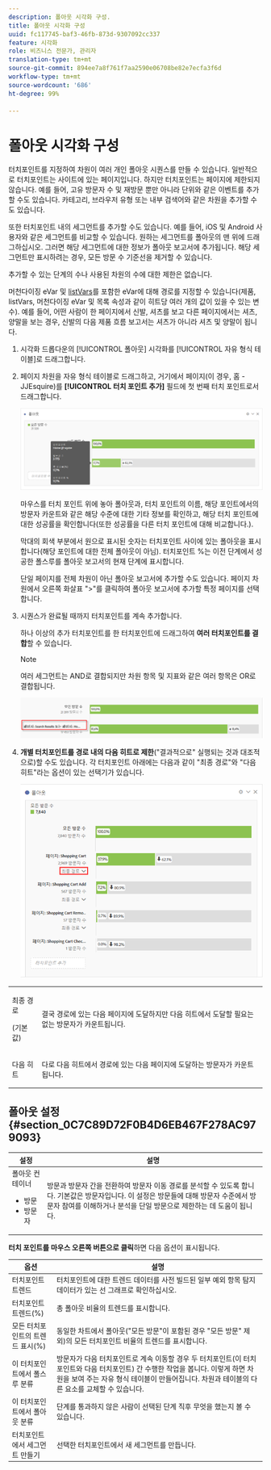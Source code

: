 ```yaml
---
description: 폴아웃 시각화 구성.
title: 폴아웃 시각화 구성
uuid: fc117745-baf3-46fb-873d-9307092cc337
feature: 시각화
role: 비즈니스 전문가, 관리자
translation-type: tm+mt
source-git-commit: 894ee7a8f761f7aa2590e06708be82e7ecfa3f6d
workflow-type: tm+mt
source-wordcount: '686'
ht-degree: 99%

---
```



# 폴아웃 시각화 구성

터치포인트를 지정하여 차원이 여러 개인 폴아웃 시퀀스를 만들 수 있습니다. 일반적으로 터치포인트는 사이트에 있는 페이지입니다. 하지만 터치포인트는 페이지에 제한되지 않습니다. 예를 들어, 고유 방문자 수 및 재방문 뿐만 아니라 단위와 같은 이벤트를 추가할 수도 있습니다. 카테고리, 브라우저 유형 또는 내부 검색어와 같은 차원을 추가할 수도 있습니다.

또한 터치포인트 내의 세그먼트를 추가할 수도 있습니다. 예를 들어, iOS 및 Android 사용자와 같은 세그먼트를 비교할 수 있습니다. 원하는 세그먼트를 폴아웃의 맨 위에 드래그하십시오. 그러면 해당 세그먼트에 대한 정보가 폴아웃 보고서에 추가됩니다. 해당 세그먼트만 표시하려는 경우, 모든 방문 수 기준선을 제거할 수 있습니다.

추가할 수 있는 단계의 수나 사용된 차원의 수에 대한 제한은 없습니다.

머천다이징 eVar 및 [listVars](https://docs.adobe.com/content/help/ko-KR/analytics/implementation/vars/page-vars/page-variables.html)를 포함한 eVar에 대해 경로를 지정할 수 있습니다(제품, listVars, 머천다이징 eVar 및 목록 속성과 같이 히트당 여러 개의 값이 있을 수 있는 변수). 예를 들어, 어떤 사람이 한 페이지에서 신발, 셔츠를 보고 다른 페이지에서는 셔츠, 양말을 보는 경우, 신발의 다음 제품 흐름 보고서는 셔츠가 아니라 셔츠 및 양말이 됩니다.

1. 시각화 드롭다운의 [!UICONTROL 폴아웃] 시각화를 [!UICONTROL 자유 형식 테이블]로 드래그합니다.

1. 페이지 차원을 자유 형식 테이블로 드래그하고, 거기에서 페이지(이 경우, 홈 - JJEsquire)를 **[!UICONTROL 터치 포인트 추가]** 필드에 첫 번째 터치 포인트로서 드래그합니다.

   ![](assets/fallout1.png)

   마우스를 터치 포인트 위에 놓아 폴아웃과, 터치 포인트의 이름, 해당 포인트에서의 방문자 카운트와 같은 해당 수준에 대한 기타 정보를 확인하고, 해당 터치 포인트에 대한 성공률을 확인합니다(또한 성공률을 다른 터치 포인트에 대해 비교합니다.).

   막대의 회색 부분에서 원으로 표시된 숫자는 터치포인트 사이에 있는 폴아웃을 표시합니다(해당 포인트에 대한 전체 폴아웃이 아님). 터치포인트 %는 이전 단계에서 성공한 폴스루를 폴아웃 보고서의 현재 단계에 표시합니다.

   단일 페이지를 전체 차원이 아닌 폴아웃 보고서에 추가할 수도 있습니다. 페이지 차원에서 오른쪽 화살표 &quot;>&quot;를 클릭하여 폴아웃 보고서에 추가할 특정 페이지를 선택합니다.

1. 시퀀스가 완료될 때까지 터치포인트를 계속 추가합니다.

   하나 이상의 추가 터치포인트를 한 터치포인트에 드래그하여 **여러 터치포인트를 결합**&#x200B;할 수 있습니다.

   >[!NOTE]
   >
   >여러 세그먼트는 AND로 결합되지만 차원 항목 및 지표와 같은 여러 항목은 OR로 결합됩니다.

   ![](assets/multiple_obj_touchpoint.png)

1. **개별 터치포인트를 경로 내의 다음 히트로 제한**(&quot;결과적으로&quot; 실행되는 것과 대조적으로)할 수도 있습니다. 각 터치포인트 아래에는 다음과 같이 &quot;최종 경로&quot;와 &quot;다음 히트&quot;라는 옵션이 있는 선택기가 있습니다.

   ![](assets/next-hit-eventually.png)

<table id="table_A91D99D9364B41929CC5A5BC907E8985"> 
 <tbody> 
  <tr> 
   <td colname="col1"> <p>최종 경로 </p> <p>(기본값) </p> </td> 
   <td colname="col2"> <p>결국 경로에 있는 다음 페이지에 도달하지만 다음 히트에서 도달할 필요는 없는 방문자가 카운트됩니다. </p> </td> 
  </tr> 
  <tr> 
   <td colname="col1"> <p>다음 히트 </p> </td> 
   <td colname="col2"> <p>다로 다음 히트에서 경로에 있는 다음 페이지에 도달하는 방문자가 카운트됩니다. </p> </td> 
  </tr> 
 </tbody> 
</table>

## 폴아웃 설정 {#section_0C7C89D72F0B4D6EB467F278AC979093}

| 설정 | 설명 |
|--- |--- |
| 폴아웃 컨테이너 <ul><li>방문</li><li>방문자</li></ul> | 방문과 방문자 간을 전환하여 방문자 이동 경로를 분석할 수 있도록 합니다. 기본값은 방문자입니다. 이 설정은 방문들에 대해 방문자 수준에서 방문자 참여를 이해하거나 분석을 단일 방문으로 제한하는 데 도움이 됩니다. |

**터치 포인트를 마우스 오른쪽 버튼으로 클릭**&#x200B;하면 다음 옵션이 표시됩니다.

| 옵션 | 설명 |
|--- |--- |
| 터치포인트 트렌드 | 터치포인트에 대한 트렌드 데이터를 사전 빌드된 일부 예외 항목 탐지 데이터가 있는 선 그래프로 확인하십시오. |
| 터치포인트 트렌드(%) | 총 폴아웃 비율의 트렌드를 표시합니다. |
| 모든 터치포인트의 트렌드 표시(%) | 동일한 차트에서 폴아웃(&quot;모든 방문&quot;이 포함된 경우 &quot;모든 방문&quot; 제외)의 모든 터치포인트 비율의 트렌드를 표시합니다. |
| 이 터치포인트에서 폴스루 분류 | 방문자가 다음 터치포인트로 계속 이동할 경우 두 터치포인트(이 터치포인트와 다음 터치포인트) 간 수행한 작업을 봅니다. 이렇게 하면 차원을 보여 주는 자유 형식 테이블이 만들어집니다. 차원과 테이블의 다른 요소를 교체할 수 있습니다. |
| 이 터치포인트에서 폴아웃 분류 | 단계를 통과하지 않은 사람이 선택된 단계 직후 무엇을 했는지 볼 수 있습니다. |
| 터치포인트에서 세그먼트 만들기 | 선택한 터치포인트에서 새 세그먼트를 만듭니다. |
